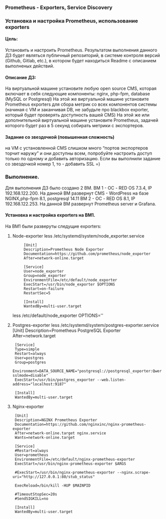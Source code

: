 ### Prometheus - Exporters, Service Discovery
### Установка и настройка Prometheus, использование exporters
#### Цель:
Установить и настроить Prometheus.
Результатом выполнения данного ДЗ будет являться публичный репозиторий, в системе контроля версий (Github, Gitlab, etc.), в котором будет находиться Readme с описанием выполненых действий.

#### Описание ДЗ:
На виртуальной машине установите любую open source CMS, которая включает в себя следующие компоненты: nginx, php-fpm, database (MySQL or Postgresql)
На этой же виртуальной машине установите Prometheus exporters для сбора метрик со всех компонентов системы (начиная с VM и заканчивая DB, не забудьте про blackbox exporter, который будет проверять доступность вашей CMS)
На этой же или дополнительной виртуальной машине установите Prometheus, задачей которого будет раз в 5 секунд собирать метрики с экспортеров.

#### Задание со звездочкой (повышенная сложность)
на VM с установленной CMS слишком много “портов экспортеров торчит наружу” и они доступны всем, попробуйте настроить доступ только по одному и добавить авторизацию.
Если вы выполнили задание со звездочкой номер 1, то - добавить SSL =)

### Выполнение.
Для выполнения ДЗ было создано 2 ВМ.
    ВМ 1 - ОС - RED ОS 7.3.4, IP 192.168.122.200. На данной ВМ развернут CMS - WordPress на базе NGINX,php-fpm 8.1, postgresql 14.11
    ВМ 2 - ОС - RED ОS 8.1, IP 192.168.122.253. На данной ВМ развернут Prometheus server и Grafana.

#### Установка и настройка exporters на ВМ1.
На ВМ1 были разверуты следущие exporters:
1. Node-exporter
less /etc/systemd/system/node_exporter.service 
    
            [Unit]
            Description=Prometheus Node Exporter
            Documentation=https://github.com/prometheus/node_exporter
            After=network-online.target
            
            [Service]
            User=node_exporter
            Group=node_exporter
            EnvironmentFile=/etc/default/node_exporter
            ExecStart=/usr/bin/node_exporter $OPTIONS
            Restart=on-failure
            RestartSec=5
            
            [Install]
            WantedBy=multi-user.target
    
    less /etc/default/node_exporter
        OPTIONS=''

2. Postgres-exporter
    less /etc/systemd/system/postgres-exporter.service
        [Unit]
        Description=Prometheus PostgreSQL Exporter
        After=network.target
        
        [Service]
        Type=simple
        Restart=always
        User=postgres
        Group=postgres
        Environment=DATA_SOURCE_NAME="postgresql://postgresql_exporter:Qwerty12@localhost/postgres?sslmode=disable"
        ExecStart=/usr/bin/postgres_exporter --web.listen-address="localhost:9187"
        
        [Install]
        WantedBy=multi-user.target

3. Nginx-exporter
   
        [Unit]
        Description=NGINX Prometheus Exporter
        Documentation=https://github.com/nginxinc/nginx-prometheus-exporter
        After=network-online.target nginx.service
        Wants=network-online.target
        
        [Service]
        #Restart=always
        User=prometheus
        EnvironmentFile=/etc/default/nginx-prometheus-exporter
        ExecStart=/usr/bin/nginx-prometheus-exporter $ARGS
        
        #ExecStart=/usr/bin/nginx-prometheus-exporter --nginx.scrape-uri="http://127.0.0.1:80/stub_status" 
        
        ExecReload=/bin/kill -HUP $MAINPID
        
        #TimeoutStopSec=20s
        #SendSIGKILL=no
        
        [Install]
        WantedBy=multi-user.target














        
